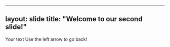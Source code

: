    ---
layout: slide
title: "Welcome to our second slide!"
---
Your text
Use the left arrow to go back!
